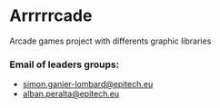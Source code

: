 # Arrrrrcade
Arcade games project with differents graphic libraries

### Email of leaders groups:
- simon.ganier-lombard@epitech.eu
- alban.peralta@epitech.eu
